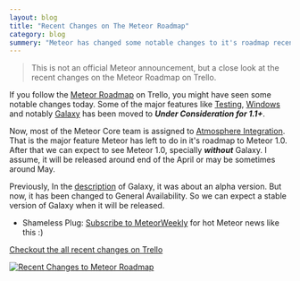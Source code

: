 ```yaml
---
layout: blog
title: "Recent Changes on The Meteor Roadmap"
category: blog
summery: "Meteor has changed some notable changes to it's roadmap recently. So here are they."
--- 
```


> This is not an official Meteor announcement, but a close look at the recent changes on the Meteor Roadmap on Trello.

If you follow the [Meteor Roadmap](https://trello.com/b/hjBDflxp/meteor-roadmap) on Trello, you might have seen some notable changes today. Some of the major features like [Testing](https://trello.com/c/BQ3gu0no/12-official-testing-framework), [Windows](https://trello.com/c/ZMvnfMfI/11-official-windows-support) and notably [Galaxy](https://trello.com/c/FMdB7GAu/78-galaxy-managed-meteor-deploy-to-your-own-servers) has been moved to _**Under Consideration for 1.1+**_.

Now, most of the Meteor Core team is assigned to [Atmosphere Integration](https://trello.com/c/d2Hd1Jo1/9-operate-an-official-package-server-and-fold-meteorite-into-meteor). That is the major feature Meteor has left to do in it's roadmap to Meteor 1.0. After that we can expect to see Meteor 1.0, specially _**without**_ Galaxy. I assume, it will be released around end of the April or may be sometimes around May.

Previously, In the [description](https://trello.com/c/FMdB7GAu/78-galaxy-managed-meteor-deploy-to-your-own-servers) of Galaxy, it was about an alpha version. But now, it has been changed to General Availability. So we can expect a stable version of Galaxy when it will be released.

* Shameless Plug: [Subscribe to MeteorWeekly](http://meteorhacks.com/meteor-weekly/) for hot Meteor news like this :)

[Checkout the all recent changes on Trello](https://trello.com/b/hjBDflxp/meteor-roadmap)

[![Recent Changes to Meteor Roadmap](https://i.cloudup.com/ka5BCiYFth.png)](https://trello.com/b/hjBDflxp/meteor-roadmap)